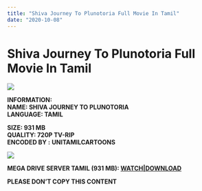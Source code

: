 ```yaml
---
title: "Shiva Journey To Plunotoria Full Movie In Tamil"
date: "2020-10-08"
---
```


# Shiva Journey To Plunotoria Full Movie In Tamil

[![](https://1.bp.blogspot.com/-_fKFz9SMmW8/X36pnJMZmUI/AAAAAAAADEo/H6SBYccn9eU7wDda8wlnajIGkKDcfK4JgCLcBGAsYHQ/w400-h303/Shiva{c48f4630022c0d57354920639953d21a0626fbbe35cb91b826b45669a52e752e}2BJourney{c48f4630022c0d57354920639953d21a0626fbbe35cb91b826b45669a52e752e}2BTo{c48f4630022c0d57354920639953d21a0626fbbe35cb91b826b45669a52e752e}2BPlunotoria.png)](https://1.bp.blogspot.com/-_fKFz9SMmW8/X36pnJMZmUI/AAAAAAAADEo/H6SBYccn9eU7wDda8wlnajIGkKDcfK4JgCLcBGAsYHQ/s660/Shiva{c48f4630022c0d57354920639953d21a0626fbbe35cb91b826b45669a52e752e}2BJourney{c48f4630022c0d57354920639953d21a0626fbbe35cb91b826b45669a52e752e}2BTo{c48f4630022c0d57354920639953d21a0626fbbe35cb91b826b45669a52e752e}2BPlunotoria.png)

**INFORMATION:  
NAME: SHIVA JOURNEY TO PLUNOTORIA  
LANGUAGE: TAMIL**

**SIZE: 931 MB  
QUALITY: 720P TV-RIP  
ENCODED BY :** **UNITAMILCARTOONS**

[![](https://1.bp.blogspot.com/-4T84vusL8oM/XyUZdlbuogI/AAAAAAAACKU/Y0JyASPpgXcwjQpUzPlSkMpUoxidKHHPwCLcBGAsYHQ/w280-h400/Shiva{c48f4630022c0d57354920639953d21a0626fbbe35cb91b826b45669a52e752e}2BThe{c48f4630022c0d57354920639953d21a0626fbbe35cb91b826b45669a52e752e}2BJourney{c48f4630022c0d57354920639953d21a0626fbbe35cb91b826b45669a52e752e}2BTo{c48f4630022c0d57354920639953d21a0626fbbe35cb91b826b45669a52e752e}2BPlunotoria.jpg)](https://1.bp.blogspot.com/-4T84vusL8oM/XyUZdlbuogI/AAAAAAAACKU/Y0JyASPpgXcwjQpUzPlSkMpUoxidKHHPwCLcBGAsYHQ/s2048/Shiva{c48f4630022c0d57354920639953d21a0626fbbe35cb91b826b45669a52e752e}2BThe{c48f4630022c0d57354920639953d21a0626fbbe35cb91b826b45669a52e752e}2BJourney{c48f4630022c0d57354920639953d21a0626fbbe35cb91b826b45669a52e752e}2BTo{c48f4630022c0d57354920639953d21a0626fbbe35cb91b826b45669a52e752e}2BPlunotoria.jpg)

**MEGA DRIVE SERVER TAMIL (931 MB): [WATCH|DOWNLOAD](https://gplinks.co/BMSU)**

****PLEASE DON’T COPY THIS CONTENT****
